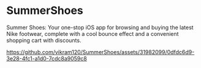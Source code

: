 # SummerShoes
Summer Shoes: Your one-stop iOS app for browsing and buying the latest Nike footwear, complete with a cool bounce effect and a convenient shopping cart with discounts.

https://github.com/vikram120/SummerShoes/assets/31982099/0dfdc6d9-3e28-4fc1-a1d0-7cdc8a9059c8



